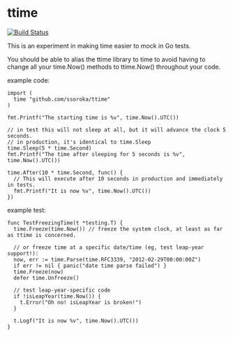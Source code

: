 # ttime

[![Build Status](https://travis-ci.org/finklabs/ttime.svg?branch=master)](https://travis-ci.org/finklabs/ttime)


This is an experiment in making time easier to mock in Go tests.

You should be able to alias the ttime library to time to avoid having to change all your time.Now() methods to ttime.Now() throughout your code.

example code:

    import (
      time "github.com/ssoroka/ttime"
    )

    fmt.Printf("The starting time is %v", time.Now().UTC())

    // in test this will not sleep at all, but it will advance the clock 5 seconds.
    // in production, it's identical to time.Sleep
    time.Sleep(5 * time.Second)
    fmt.Printf("The time after sleeping for 5 seconds is %v", time.Now().UTC())

    time.After(10 * time.Second, func() {
      // This will execute after 10 seconds in production and immediately in tests.
      fmt.Printf("It is now %v", time.Now().UTC())
    })

example test:

    func TestFreezingTime(t *testing.T) {
      time.Freeze(time.Now()) // freeze the system clock, at least as far as ttime is concerned.

      // or freeze time at a specific date/time (eg, test leap-year support!):
      now, err := time.Parse(time.RFC3339, "2012-02-29T00:00:00Z")
      if err != nil { panic("date time parse failed") }
      time.Freeze(now)
      defer time.Unfreeze()

      // test leap-year-specific code
      if !isLeapYear(time.Now()) {
        t.Error("Oh no! isLeapYear is broken!")
      }

      t.Logf("It is now %v", time.Now().UTC())
    }

